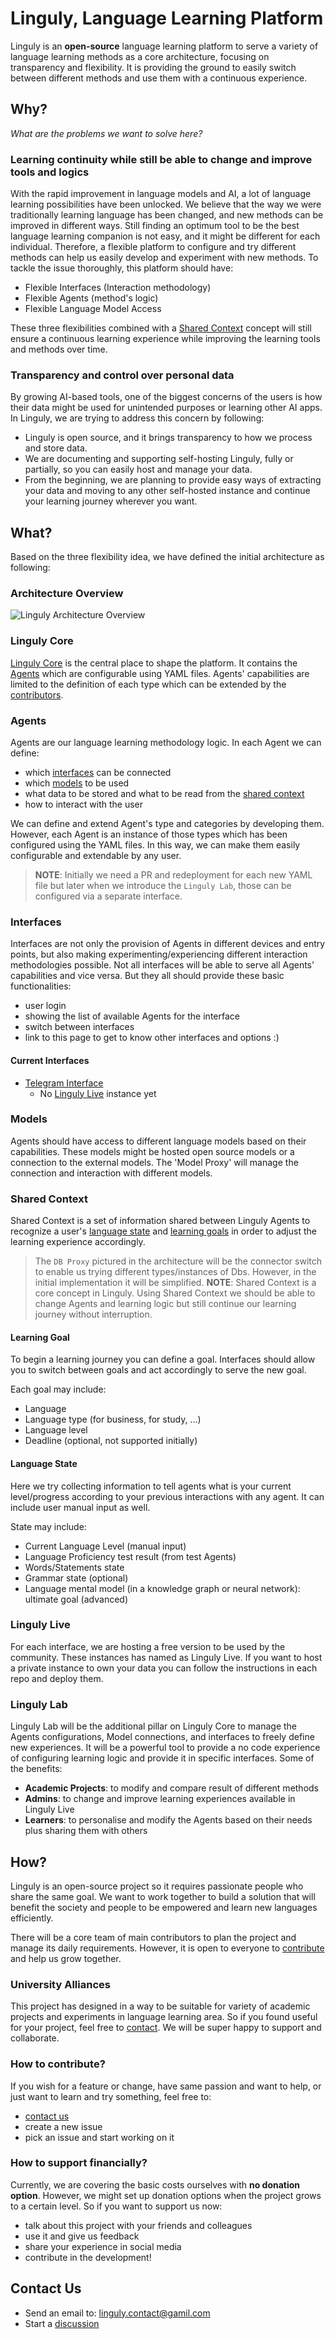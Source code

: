 # Linguly, Language Learning Platform

Linguly is an **open-source** language learning platform to serve a variety of language learning methods as a core architecture, focusing on transparency and flexibility.
It is providing the ground to easily switch between different methods and use them with a continuous experience.

## Why?

*What are the problems we want to solve here?*

### Learning continuity while still be able to change and improve tools and logics

With the rapid improvement in language models and AI, a lot of language learning possibilities have been unlocked.
We believe that the way we were traditionally learning language has been changed, and new methods can be improved in different ways.
Still finding an optimum tool to be the best language learning companion is not easy, and it might be different for each individual.
Therefore, a flexible platform to configure and try different methods can help us easily develop and experiment with new methods.
To tackle the issue thoroughly, this platform should have:

- Flexible Interfaces (Interaction methodology)
- Flexible Agents (method's logic)
- Flexible Language Model Access

These three flexibilities combined with a [Shared Context](https://github.com/Linguly#shared-context) concept will still ensure a continuous learning experience while improving the learning tools and methods over time.

### Transparency and control over personal data 

By growing AI-based tools, one of the biggest concerns of the users is how their data might be used for unintended purposes or learning other AI apps.
In Linguly, we are trying to address this concern by following:

- Linguly is open source, and it brings transparency to how we process and store data.
- We are documenting and supporting self-hosting Linguly, fully or partially, so you can easily host and manage your data.
- From the beginning, we are planning to provide easy ways of extracting your data and moving to any other self-hosted instance and continue your learning journey wherever you want.

## What?

Based on the three flexibility idea, we have defined the initial architecture as following:

### Architecture Overview

![Linguly Architecture Overview](./linguly_architecture_overview.svg)

### Linguly Core

[Linguly Core](https://github.com/Linguly/linguly-core) is the central place to shape the platform.
It contains the [Agents](https://github.com/Linguly#agents) which are configurable using YAML files.
Agents' capabilities are limited to the definition of each type which can be extended by the [contributors](https://github.com/Linguly#how-to-contribute).  

### Agents

Agents are our language learning methodology logic. In each Agent we can define:

 - which [interfaces](https://github.com/Linguly#interfaces) can be connected
 - which [models](https://github.com/Linguly#models) to be used
 - what data to be stored and what to be read from the [shared context](https://github.com/Linguly#shared-context)
 - how to interact with the user

We can define and extend Agent's type and categories by developing them.
However, each Agent is an instance of those types which has been configured using the YAML files.
In this way, we can make them easily configurable and extendable by any user.
> **NOTE**: Initially we need a PR and redeployment for each new YAML file but later when we introduce the `Linguly Lab`, those can be configured via a separate interface.

### Interfaces

Interfaces are not only the provision of Agents in different devices and entry points, but also making experimenting/experiencing different interaction methodologies possible.
Not all interfaces will be able to serve all Agents' capabilities and vice versa. But they all should provide these basic functionalities:

- user login
- showing the list of available Agents for the interface
- switch between interfaces
- link to this page to get to know other interfaces and options :)

#### Current Interfaces

- [Telegram Interface](https://github.com/Linguly/telegram-interface)
   - No [Linguly Live](https://github.com/Linguly#linguly-live) instance yet

### Models

Agents should have access to different language models based on their capabilities.
These models might be hosted open source models or a connection to the external models.
The 'Model Proxy' will manage the connection and interaction with different models.

### Shared Context

Shared Context is a set of information shared between Linguly Agents to recognize a user's [language state](https://github.com/Linguly#language-state) and [learning goals](https://github.com/Linguly#learning-goal) in order to adjust the learning experience accordingly.
> The `DB Proxy` pictured in the architecture will be the connector switch to enable us trying different types/instances of Dbs. However, in the initial implementation it will be simplified.
> **NOTE**: Shared Context is a core concept in Linguly. Using Shared Context we should be able to change Agents and learning logic but still continue our learning journey without interruption.

#### Learning Goal

To begin a learning journey you can define a goal.
Interfaces should allow you to switch between goals and act accordingly to serve the new goal.

Each goal may include:

- Language
- Language type (for business, for study, ...)
- Language level
- Deadline (optional, not supported initially)

#### Language State

Here we try collecting information to tell agents what is your current level/progress according to your previous interactions with any agent.
It can include user manual input as well.

State may include:

- Current Language Level (manual input)
- Language Proficiency test result (from test Agents)
- Words/Statements state
- Grammar state (optional)
- Language mental model (in a knowledge graph or neural network): ultimate goal (advanced)

### Linguly Live

For each interface, we are hosting a free version to be used by the community. These instances has named as Linguly Live.
If you want to host a private instance to own your data you can follow the instructions in each repo and deploy them.

### Linguly Lab

Linguly Lab will be the additional pillar on Linguly Core to manage the Agents configurations, Model connections, and interfaces to freely define new experiences.
It will be a powerful tool to provide a no code experience of configuring learning logic and provide it in specific interfaces.
Some of the benefits:

- **Academic Projects**: to modify and compare result of different methods
- **Admins**: to change and improve learning experiences available in Linguly Live
- **Learners**: to personalise and modify the Agents based on their needs plus sharing them with others

## How?

Linguly is an open-source project so it requires passionate people who share the same goal. We want to work together to build a solution that will benefit the society and people to be empowered and learn new languages efficiently.

There will be a core team of main contributors to plan the project and manage its daily requirements. However, it is open to everyone to [contribute](https://github.com/Linguly#how-to-contribute) and help us grow together.

### University Alliances

This project has designed in a way to be suitable for variety of academic projects and experiments in language learning area.
So if you found useful for your project, feel free to [contact](https://github.com/Linguly#contact-us). We will be super happy to support and collaborate.

### How to contribute?

If you wish for a feature or change, have same passion and want to help, or just want to learn and try something, feel free to:

- [contact us](https://github.com/Linguly#contact-us)
- create a new issue
- pick an issue and start working on it

### How to support financially?

Currently, we are covering the basic costs ourselves with **no donation option**. However, we might set up donation options when the project grows to a certain level. 
So if you want to support us now:

- talk about this project with your friends and colleagues
- use it and give us feedback
- share your experience in social media
- contribute in the development!

## Contact Us

- Send an email to: linguly.contact@gamil.com
- Start a [discussion](https://github.com/orgs/Linguly/discussions)
